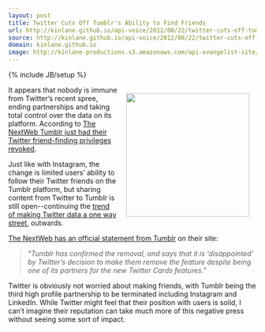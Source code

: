```yaml
---
layout: post
title: Twitter Cuts Off Tumblr's Ability to Find Friends
url: http://kinlane.github.io/api-voice/2012/08/22/twitter-cuts-off-tumblrs-ability-to-find-friends/
source: http://kinlane.github.io/api-voice/2012/08/22/twitter-cuts-off-tumblrs-ability-to-find-friends/
domain: kinlane.github.io
image: http://kinlane-productions.s3.amazonaws.com/api-evangelist-site/blog/tumblr_logo.png
---
```

{% include JB/setup %}<p><p><img style="padding: 15px;" src="http://kinlane-productions.s3.amazonaws.com/tumblr/tumblr_logo.png" alt="" width="250" align="right" /></p>
<p>It appears that nobody is immune from Twitter&rsquo;s recent spree, ending partnerships and taking total control over the data on its platform.  According to <a title="The NextWeb Tumblr just had their Twitter friend-finding privileges revoked" href="http://thenextweb.com/twitter/2012/08/22/tumblr-becomes-next-property-instagram-twitter-friend-finding-privileges-revoked/">The NextWeb Tumblr just had their Twitter friend-finding privileges revoked</a>.</p>
<p>Just like with Instagram, the change is limited users&rsquo; ability to follow their Twitter friends on the Tumblr platform, but sharing content from Twitter to Tumblr is still open--continuing the <a href="/2012/07/30/why-isnt-the-ftc-looking-into-twitters-increasingly-anti-competitive-practices/">trend of making Twitter data a one way street</a>, outwards.</p>
<p><a href="http://thenextweb.com/twitter/2012/08/22/tumblr-becomes-next-property-instagram-twitter-friend-finding-privileges-revoked/">The NextWeb has an official statement from Tumblr</a> on their site:</p>
<blockquote><em>"Tumblr has confirmed the removal, and says that it is &lsquo;disappointed&rsquo; by Twitter&rsquo;s decision to make them remove the feature despite being one of its partners for the new Twitter Cards features."</em></blockquote>
<p>Twitter is obviously not worried about making friends, with Tumblr being the third high profile partnership to be terminated including Instagram and LinkedIn.   While Twitter might feel that their position with users is solid, I can&rsquo;t imagine their reputation can take much more of this negative press without seeing some sort of impact.</p></p>
